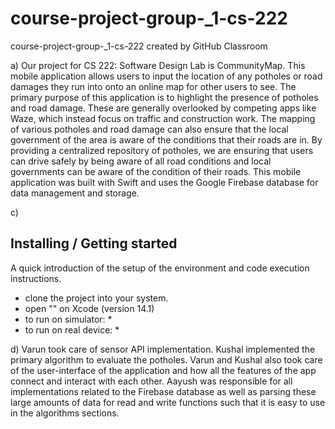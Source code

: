 # course-project-group-_1-cs-222
course-project-group-_1-cs-222 created by GitHub Classroom

a)
Our project for CS 222: Software Design Lab is CommunityMap. 
This mobile application allows users to input the location of any potholes or road damages
they run into onto an online map for other users to see. 
The primary purpose of this application is to highlight the presence of potholes and road damage. 
These are generally overlooked by competing apps like Waze, which instead focus on traffic and construction work. 
The mapping of various potholes and road damage can also ensure that 
the local government of the area is aware of the conditions that their roads are in. 
By providing a centralized repository of potholes, we are ensuring that 
users can drive safely by being aware of all road conditions 
and local governments can be aware of the condition of their roads. 
This mobile application was built with Swift and uses the Google Firebase database for data management and storage.

c)
## Installing / Getting started

A quick introduction of the setup of the environment and code execution instructions.

* clone the project into your system.
* open "" on Xcode (version 14.1)
* to run on simulator:
  * 
* to run on real device:
  *


d)
Varun took care of sensor API implementation.
Kushal implemented the primary algorithm to evaluate the potholes.
Varun and Kushal also took care of the user-interface of the application
and how all the features of the app connect and interact with each other.
Aayush was responsible for all implementations related to the Firebase database 
as well as parsing these large amounts of data for read and write functions 
such that it is easy to use in the algorithms sections. 
